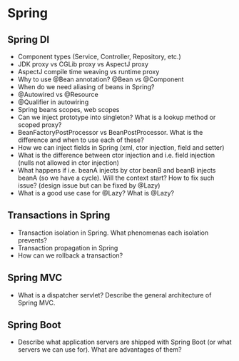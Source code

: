 # Spring

## Spring DI
- Component types (Service, Controller, Repository, etc.)
- JDK proxy vs CGLib proxy vs AspectJ proxy
- AspectJ compile time weaving vs runtime proxy
- Why to use @Bean annotation? @Bean vs @Component
- When do we need aliasing of beans in Spring?
- @Autowired vs @Resource
- @Qualifier in autowiring
- Spring beans scopes, web scopes
- Can we inject prototype into singleton? What is a lookup method or scoped proxy?
- BeanFactoryPostProcessor vs BeanPostProcessor. What is the difference and when to use each of these?
- How we can inject fields in Spring (xml, ctor injection, field and setter)
- What is the difference between ctor injection and i.e. field injection (nulls not allowed in ctor injection)
- What happens if i.e. beanA injects by ctor beanB and beanB injects beanA (so we have a cycle). Will the context start? How to fix such issue? (design issue but can be fixed by @Lazy)
- What is a good use case for @Lazy? What is @Lazy?

## Transactions in Spring
- Transaction isolation in Spring. What phenomenas each isolation prevents?
- Transaction propagation in Spring
- How can we rollback a transaction?

## Spring MVC
- What is a dispatcher servlet? Describe the general architecture of Spring MVC.

## Spring Boot
- Describe what application servers are shipped with Spring Boot (or what servers we can use for). What are advantages of them?
